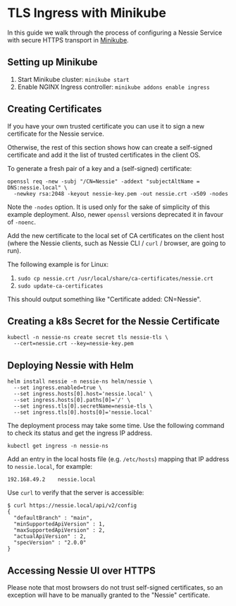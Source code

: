 # TLS Ingress with Minikube

In this guide we walk through the process of configuring a Nessie Service with secure HTTPS transport in
[Minikube](https://minikube.sigs.k8s.io/docs/).

## Setting up Minikube

1. Start Minikube cluster: `minikube start`
2. Enable NGINX Ingress controller: `minikube addons enable ingress`

## Creating Certificates

If you have your own trusted certificate you can use it to sign a new certificate for the Nessie service.

Otherwise, the rest of this section shows how can create a self-signed certificate and add it the list of trusted
certificates in the client OS.

To generate a fresh pair of a key and a (self-signed) certificate:

```shell
openssl req -new -subj "/CN=Nessie" -addext "subjectAltName = DNS:nessie.local" \
  -newkey rsa:2048 -keyout nessie-key.pem -out nessie.crt -x509 -nodes
```

Note the `-nodes` option. It is used only for the sake of simplicity of this example deployment. Also, newer `openssl`
versions deprecated it in favour of `-noenc`.

Add the new certificate to the local set of CA certificates on the client host (where the Nessie clients,
such as Nessie CLI / `curl` / browser, are going to run).

The following example is for Linux:

1. `sudo cp nessie.crt /usr/local/share/ca-certificates/nessie.crt`
2. `sudo update-ca-certificates`

This should output something like "Certificate added: CN=Nessie".

## Creating a k8s Secret for the Nessie Certificate

```shell
kubectl -n nessie-ns create secret tls nessie-tls \
  --cert=nessie.crt --key=nessie-key.pem
```

## Deploying Nessie with Helm

```shell
helm install nessie -n nessie-ns helm/nessie \
  --set ingress.enabled=true \
  --set ingress.hosts[0].host='nessie.local' \
  --set ingress.hosts[0].paths[0]='/' \
  --set ingress.tls[0].secretName=nessie-tls \
  --set ingress.tls[0].hosts[0]='nessie.local'
```

The deployment process may take some time. Use the following command to check its status and get the ingress IP address.

```shell
kubectl get ingress -n nessie-ns
```

Add an entry in the local hosts file (e.g. `/etc/hosts`) mapping that IP address to `nessie.local`, for example:

```shell
192.168.49.2	nessie.local
```

Use `curl` to verify that the server is accessible:

```shell
$ curl https://nessie.local/api/v2/config
{
  "defaultBranch" : "main",
  "minSupportedApiVersion" : 1,
  "maxSupportedApiVersion" : 2,
  "actualApiVersion" : 2,
  "specVersion" : "2.0.0"
}
```

## Accessing Nessie UI over HTTPS

Please note that most browsers do not trust self-signed certificates, so an exception will have to be manually
granted to the "Nessie" certificate.
